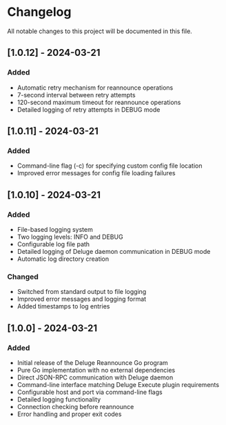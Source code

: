 # Changelog

All notable changes to this project will be documented in this file.

## [1.0.12] - 2024-03-21

### Added
- Automatic retry mechanism for reannounce operations
- 7-second interval between retry attempts
- 120-second maximum timeout for reannounce operations
- Detailed logging of retry attempts in DEBUG mode

## [1.0.11] - 2024-03-21

### Added
- Command-line flag (-c) for specifying custom config file location
- Improved error messages for config file loading failures

## [1.0.10] - 2024-03-21

### Added
- File-based logging system
- Two logging levels: INFO and DEBUG
- Configurable log file path
- Detailed logging of Deluge daemon communication in DEBUG mode
- Automatic log directory creation

### Changed
- Switched from standard output to file logging
- Improved error messages and logging format
- Added timestamps to log entries

## [1.0.0] - 2024-03-21

### Added
- Initial release of the Deluge Reannounce Go program
- Pure Go implementation with no external dependencies
- Direct JSON-RPC communication with Deluge daemon
- Command-line interface matching Deluge Execute plugin requirements
- Configurable host and port via command-line flags
- Detailed logging functionality
- Connection checking before reannounce
- Error handling and proper exit codes 